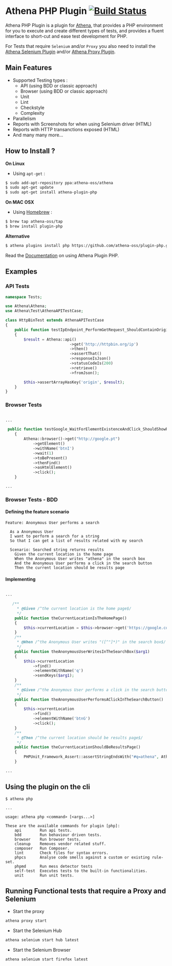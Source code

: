 # Athena PHP Plugin [![Build Status](https://travis-ci.org/athena-oss/plugin-php.svg?branch=master)](https://travis-ci.org/athena-oss/plugin-php)

Athena PHP Plugin is a plugin for [Athena](https://github.com/athena-oss/athena), that provides a PHP environment for you to execute and create different types of tests, and provides a fluent interface to short-cut and ease test development for PHP.

For Tests that require `Selenium` and/or `Proxy` you also need to install the [Athena Selenium Plugin](https://github.com/athena-oss/plugin-selenium) and/or [Athena Proxy Plugin](https://github.com/athena-oss/plugin-proxy).

## Main Features

* Supported Testing types :
	* API (using BDD or classic approach)
	* Browser (using BDD or classic approach)
	* Unit
	* Lint
	* Checkstyle
	* Complexity
* Parallelism
* Reports with Screenshots for when using Selenium driver (HTML)
* Reports with HTTP transanctions exposed (HTML)
* And many many more...

## How to Install ?

**On Linux**

* Using `apt-get` :

```bash
$ sudo add-apt-repository ppa:athena-oss/athena
$ sudo apt-get update
$ sudo apt-get install athena-plugin-php
```

**On MAC OSX**

* Using [Homebrew](http://brew.sh/) :

```bash
$ brew tap athena-oss/tap
$ brew install plugin-php
```

**Alternative**

```bash
$ athena plugins install php https://github.com/athena-oss/plugin-php.git
```


Read the [Documentation](http://athena-oss.github.io/plugin-php) on using Athena Plugin PHP.

## Examples

### API Tests

```php
namespace Tests;

use Athena\Athena;
use Athena\Test\AthenaAPITestCase;

class HttpBinTest extends AthenaAPITestCase
{
    public function testIpEndpoint_PerformGetRequest_ShouldContainOrigin()
    {
        $result = Athena::api()
                            ->get('http://httpbin.org/ip')
                            ->then()
                            ->assertThat()
                            ->responseIsJson()
                            ->statusCodeIs(200)
                            ->retrieve()
                            ->fromJson();

        $this->assertArrayHasKey('origin', $result);
    }
}
```

### Browser Tests

```php

...

 public function testGoogle_WaitForElementExistenceAndClick_ShouldShowResultsPage()
    {
        Athena::browser()->get("http://google.pt")
            ->getElement()
            ->withName('btnI')
            ->wait(1)
            ->toBePresent()
            ->thenFind()
            ->asHtmlElement()
            ->click();
    }

...

```

### Browser Tests - BDD

#### Defining the feature scenario

```
Feature: Anonymous User performs a search

  As a Anonymous User
  I want to perform a search for a string
  So that I can get a list of results related with my search

  Scenario: Searched string returns results
    Given the current location is the home page
    When the Anonymous User writes "athena" in the search box
    And the Anonymous User performs a click in the search button
    Then the current location should be results page
```

#### Implementing

```php

...

   /**
     * @Given /^the current location is the home page$/
     */
    public function theCurrentLocationIsTheHomePage()
    {
        $this->currentLocation = $this->browser->get('https://google.com/');
    }
    /**
     * @When /^the Anonymous User writes "([^"]*)" in the search box$/
     */
    public function theAnonymousUserWritesInTheSearchBox($arg1)
    {
        $this->currentLocation
            ->find()
            ->elementWithName('q')
            ->sendKeys($arg1);
    }
    /**
     * @Given /^the Anonymous User performs a click in the search button$/
     */
    public function theAnonymousUserPerformsAClickInTheSearchButton()
    {
        $this->currentLocation
            ->find()
            ->elementWithName('btnG')
            ->click();
    }
    /**
     * @Then /^the current location should be results page$/
     */
    public function theCurrentLocationShouldBeResultsPage()
    {
        PHPUnit_Framework_Assert::assertStringEndsWith("#q=athena", Athena::browser()->getCurrentURL());
    }

...

```


## Using the plugin on the cli

```
$ athena php

...

usage: athena php <command> [<args...>]

These are the available commands for plugin [php]:
	api        Run api tests.
	bdd        Run behaviour driven tests.
	browser    Run browser tests.
	cleanup    Removes vendor related stuff.
	composer   Run Composer.
	lint       Check files for syntax errors.
	phpcs      Analyse code smells against a custom or existing rule-set.
	phpmd      Run mess detector tests
	self-test  Executes tests to the built-in functionalities.
	unit       Run unit tests.

```

## Running Functional tests that require a Proxy and Selenium


* Start the proxy

```bash
athena proxy start
```

* Start the Selenium Hub

```bash
athena selenium start hub latest
```

* Start the Selenium Browser

```bash
athena selenium start firefox latest
```

